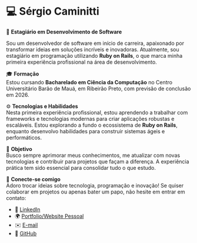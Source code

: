 # 💻 Sérgio Caminitti  

🚀 **Estagiário em Desenvolvimento de Software**  

Sou um desenvolvedor de software em início de carreira, apaixonado por transformar ideias em soluções incríveis e inovadoras. Atualmente, sou estagiário em programação utilizando **Ruby on Rails**, o que marca minha primeira experiência profissional na área de desenvolvimento.  

🎓 **Formação**  
Estou cursando **Bacharelado em Ciência da Computação** no Centro Universitário Barão de Mauá, em Ribeirão Preto, com previsão de conclusão em 2026.  

⚙️ **Tecnologias e Habilidades**  
Nesta primeira experiência profissional, estou aprendendo a trabalhar com frameworks e tecnologias modernas para criar aplicações robustas e escaláveis. Estou explorando a fundo o ecossistema de **Ruby on Rails**, enquanto desenvolvo habilidades para construir sistemas ágeis e performáticos.  

🎯 **Objetivo**  
Busco sempre aprimorar meus conhecimentos, me atualizar com novas tecnologias e contribuir para projetos que façam a diferença. A experiência prática tem sido essencial para consolidar tudo o que estudo.  

🤝 **Conecte-se comigo**  
Adoro trocar ideias sobre tecnologia, programação e inovação! Se quiser colaborar em projetos ou apenas bater um papo, não hesite em entrar em contato:  

- 💼 [LinkedIn](https://www.linkedin.com/in/sergiocaminitti/)    
- 🌍 [Portfolio/Website Pessoal](#)  
- ✉️ [E-mail](sergiocaminitti@gmail.com)
- 📂 [GitHub](https://github.com/SergioCaminitti)  
